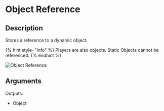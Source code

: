 # Object Reference

## Description

Stores a reference to a dynamic object.

{% hint style="info" %}
Players are also objects. Static Objects cannot be referenced.
{% endhint %}

![Object Reference](../../.gitbook/assets/images/scripting/variables-basic/object-reference.png)

## Arguments

Outputs:

* Object

